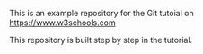 This is an example repository for the Git tutoial on https://www.w3schools.com

This repository is built step by step in the tutorial.
